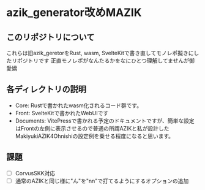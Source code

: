 # azik_generator改めMAZIK

## このリポジトリについて

これらは旧azik_geretorをRust, wasm, SvelteKitで書き直してモノレポ擬きにしたリポジトリです
正直モノレポがなんたるかをなにひとつ理解してませんが御愛嬌

## 各ディレクトリの説明

- Core: Rustで書かれたwasm化されるコード群です。
- Front: SvelteKitで書かれたWebUIです
- Documents: VitePressで書かれる予定のドキュメントですが、簡単な設定はFrontの左側に表示させるので普通の所謂AZIKと私が設計したMakiyukiAZIK4Ohnishiの設定例を乗せる程度になると思います。

## 課題

- [ ] CorvusSKK対応
- [ ] 通常のAZIKと同じ様に"ん"を"nn"で打てるようにするオプションの追加
